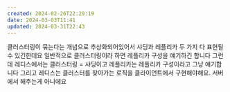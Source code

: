 ```yaml
---
created: 2024-02-26T22:29:19
date: 2024-03-03T11:41
updated: 2024-03-31T22:43
---
```

클러스터링이 묶는다는 개념으로 추상화되어있어서 샤딩과 레플리카 두 가지 다 표현될 수 있긴한데요
일반적으로 클러스터링이라 하면 레플리카 구성을 얘기하긴 합니다
그런데 레디스에서는 클러스터링 = 샤딩이고 레플리카는 레플리카 구성이라고 그냥 얘기합니다
그리고 레디스는 클러스터를 찾아가는 로직을 클라이언트에서 구현해야해요. 서버에서 해주는게 아니에요
